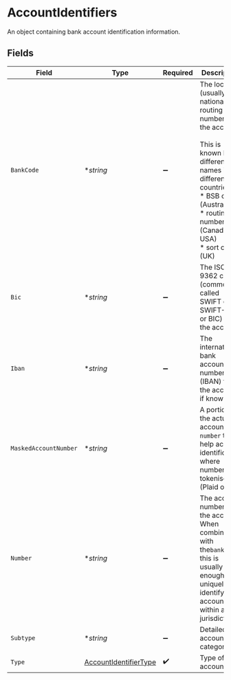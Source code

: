 # AccountIdentifiers

An object containing bank account identification information.


## Fields

| Field                                                                                                                                                                                         | Type                                                                                                                                                                                          | Required                                                                                                                                                                                      | Description                                                                                                                                                                                   |
| --------------------------------------------------------------------------------------------------------------------------------------------------------------------------------------------- | --------------------------------------------------------------------------------------------------------------------------------------------------------------------------------------------- | --------------------------------------------------------------------------------------------------------------------------------------------------------------------------------------------- | --------------------------------------------------------------------------------------------------------------------------------------------------------------------------------------------- |
| `BankCode`                                                                                                                                                                                    | **string*                                                                                                                                                                                     | :heavy_minus_sign:                                                                                                                                                                            | The local (usually national) routing number for the account.<br/><br/>This is known by different names in different countries:<br/>* BSB code (Australia)<br/>* routing number (Canada, USA)<br/>* sort code (UK) |
| `Bic`                                                                                                                                                                                         | **string*                                                                                                                                                                                     | :heavy_minus_sign:                                                                                                                                                                            | The ISO 9362 code (commonly called SWIFT code, SWIFT-BIC or BIC) for the account.                                                                                                             |
| `Iban`                                                                                                                                                                                        | **string*                                                                                                                                                                                     | :heavy_minus_sign:                                                                                                                                                                            | The international bank account number (IBAN) for the account, if known.                                                                                                                       |
| `MaskedAccountNumber`                                                                                                                                                                         | **string*                                                                                                                                                                                     | :heavy_minus_sign:                                                                                                                                                                            | A portion of the actual account `number` to help account identification where number is tokenised (Plaid only)                                                                                |
| `Number`                                                                                                                                                                                      | **string*                                                                                                                                                                                     | :heavy_minus_sign:                                                                                                                                                                            | The account number for the account. When combined with the`bankCode`, this is usually enough to uniquely identify an account within a jurisdiction.                                           |
| `Subtype`                                                                                                                                                                                     | **string*                                                                                                                                                                                     | :heavy_minus_sign:                                                                                                                                                                            | Detailed account category                                                                                                                                                                     |
| `Type`                                                                                                                                                                                        | [AccountIdentifierType](../../models/shared/accountidentifiertype.md)                                                                                                                         | :heavy_check_mark:                                                                                                                                                                            | Type of account                                                                                                                                                                               |